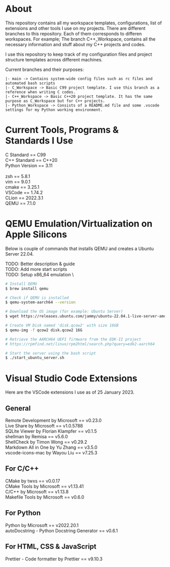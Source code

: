 # About
This repository contains all my workspace templates, configurations, list of extensions and other tools I use on my projects. There are different branches to this repository. Each of them corresponds to differen workspaces. For example; The branch C++_Workspace, contains all the necessary information and stuff about my C++ projects and codes.

I use this repository to keep track of my configuration files and project structure templates across different machines. 

Current branches and their purposes:
```
|- main -> Contains system-wide config files such as rc files and automated bash scripts
|- C_Workspace -> Basic C99 project template. I use this branch as a reference when writing C codes.
|- C++_Workspace -> Basic C++20 project template. It has the same purpose as C_Workspace but for C++ projects.
|- Python_Workspace -> Consists of a README.md file and some .vscode settings for my Python working environment.

```

# Current Tools, Programs & Standards I Use
C Standard == C99 \
C++ Standard == C++20 \
Python Version == 3.11 \
\
zsh == 5.8.1 \
vim == 9.0.1 \
cmake == 3.25.1 \
VSCode == 1.74.2 \
CLion == 2022.3.1 \
QEMU == 7.1.0 

# QEMU Emulation/Virtualization on Apple Silicons
Below is couple of commands that installs QEMU and creates a Ubuntu Server 22.04.

TODO: Better description & guide \
TODO: Add more start scripts \
TODO: Setup x86_64 emulation \


```bash
# Install QEMU
$ brew install qemu

# Check if QEMU is installed
$ qemu-system-aarch64 --version

# Download the OS image (for example: Ubuntu Server)
$ wget https://releases.ubuntu.com/jammy/ubuntu-22.04.1-live-server-amd64.iso

# Create VM Disk named 'disk.qcow2' with size 16GB
$ qemu-img -f qcow2 disk.qcow2 16G

# Retrieve the AARCH64 UEFI firmware from the EDK-II project
# https://rpmfind.net/linux/rpm2html/search.php?query=edk2-aarch64

# Start the server using the bash script
$ ./start_ubuntu_server.sh
```


# Visual Studio Code Extensions
Here are the VSCode extensions I use as of 25 January 2023.

## General
Remote Development by Microsoft == v0.23.0 \
Live Share by Microsoft == v1.0.5788 \
SQLite Viewer by Florian Klampfer == v0.1.5 \
shellman by Remisa == v5.6.0 \
ShellCheck by Timon Wong == v0.29.2 \
Markdown All in One by Yu Zhang == v3.5.0 \
vscode-icons-mac by Wayou Liu == v7.25.3

## For C/C++
CMake by twxs == v0.0.17 \
CMake Tools by Microsoft == v1.13.41 \
C/C++ by Microsoft == v1.13.8 \
Makefile Tools by Microsoft == v0.6.0

## For Python
Python by Microsoft == v2022.20.1 \
autoDocstring - Python Docstring Generator == v0.6.1

## For HTML, CSS & JavaScript
Prettier - Code formatter by Prettier == v9.10.3
